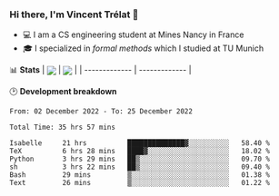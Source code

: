 ### Hi there, I'm Vincent Trélat 👋
 - 💻 I am a CS engineering student at Mines Nancy in France
 - 🎓 I specialized in *formal methods* which I studied at TU Munich

📊 **Stats**
| <img align="center" src="https://github-readme-stats.vercel.app/api?username=VTrelat&show_icons=true&include_all_commits=true&theme=tokyonight&hide_border=true" /> | <img align="center" src="https://github-readme-stats.vercel.app/api/top-langs/?username=VTrelat&layout=compact&theme=tokyonight&hide_border=true&exclude_repo=ElevatorSimulator" /> |
| ------------- | ------------- |

🕑 **Development breakdown**
<!--START_SECTION:waka-->

```text
From: 02 December 2022 - To: 25 December 2022

Total Time: 35 hrs 57 mins

Isabelle     21 hrs          ██████████████▓░░░░░░░░░░   58.40 %
TeX          6 hrs 28 mins   ████▓░░░░░░░░░░░░░░░░░░░░   18.02 %
Python       3 hrs 29 mins   ██▒░░░░░░░░░░░░░░░░░░░░░░   09.70 %
sh           3 hrs 22 mins   ██▒░░░░░░░░░░░░░░░░░░░░░░   09.40 %
Bash         29 mins         ▒░░░░░░░░░░░░░░░░░░░░░░░░   01.38 %
Text         26 mins         ▒░░░░░░░░░░░░░░░░░░░░░░░░   01.22 %
```

<!--END_SECTION:waka-->
